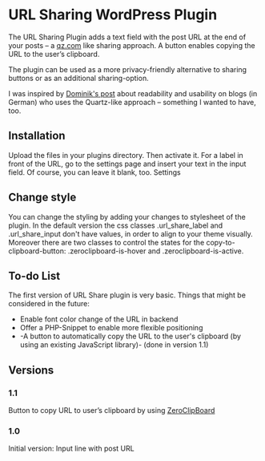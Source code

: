 URL Sharing WordPress Plugin
============================

The URL Sharing Plugin adds a text field with the post URL at the end of your posts – a [qz.com](http://qz.com) like sharing approach. A button enables copying the URL to the user’s clipboard.

The plugin can be used as a more privacy-friendly alternative to sharing buttons or as an additional sharing-option.

I was inspired by [Dominik's post](http://do-s.de/Blogger-macht-es-euren-Lesern-leichter/) about readability and usability on blogs (in German) who uses the Quartz-like approach – something I wanted to have, too.


## Installation

Upload the files in your plugins directory. Then activate it.
For a label in front of the URL, go to the settings page and insert your text in the input field. Of course, you can leave it blank, too.
Settings

## Change style

You can change the styling by adding your changes to stylesheet of the plugin. In the default version the css classes .url_share_label and .url_share_input don't have values, in order to align to your theme visually. Moreover there are two classes to control the states for the copy-to-clipboard-button: .zeroclipboard-is-hover and .zeroclipboard-is-active.

## To-do List

The first version of URL Share plugin is very basic. Things that might be considered in the future:

* Enable font color change of the URL in backend
* Offer a PHP-Snippet to enable more flexible positioning
* 	-A button to automatically copy the URL to the user's clipboard (by using an existing JavaScript library)- (done in version 1.1)

## Versions
### 1.1
Button to copy URL to user’s clipboard by using [ZeroClipBoard](https://github.com/zeroclipboard/zeroclipboard)

### 1.0
Initial version: Input line with post URL
